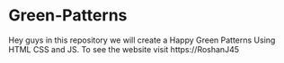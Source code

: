 # Green-Patterns
Hey guys in this repository we will create a Happy Green Patterns Using HTML CSS and JS. To see the website visit https://RoshanJ45
